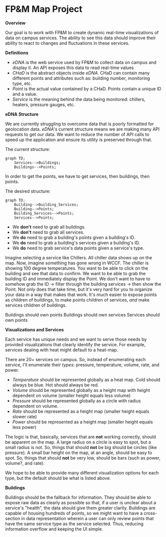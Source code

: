 
# FP&M Map Project
**Overview**

Our goal is to work with FP&M to create dynamic real-time visualizations of data on campus services. The ability to see this data should improve their ability to react to changes and fluctuations in these services. 

**Definitions**
- *eDNA* is the web service used by FP&M to collect data on campus and display it. An API exposes this data to read real-time values
- *CHaD* is the abstract objects inside *eDNA*. CHaD can contain many different points and attributes such as: building number, monitoring type, etc.
- *Point* is the actual value contained by a CHaD. Points contain a unique ID and a value.
- *Service* is the meaning behind the data being monitored: chillers, heaters, pressure gauges, etc.

**eDNA Structure**

We are currently struggling to overcome data that is poorly formatted for geolocation data. *eDNA*'s current structure means we are making many API requests to get our data. We want to reduce the number of API calls to speed up the application and ensure its utility is preserved through that.

The current structure:
```mermaid
graph TD;
    Services-->Buildings;
    Buildings-->Points;
```
In order to get the points, we have to get services, then buildings, then points. 

The desired structure:
```mermaid
graph TD;
	Building-->Building_Services;
	Building-->Points;
	Building_Services-->Points;
	Services-->Points;
```

- We **don't** need to grab all buildings. 
- We **don't** need to grab all services.
- We **do** need to grab a building's points given a building's ID.
- We **do** need to grab a building's services given a building's ID.
- We **do** need to grab service's data points given a service's type.

Imagine selecting a service like Chillers. All chiller data shows up on the map. Now, imagine something has gone wrong in WCCF. The chiller is showing 100 degree temperatures. You want to be able to click on the building and see that data to confirm. We want to be able to grab the building ID and immediately display the Point. We don't want to have to somehow grab the ID -> filter through the building services -> then show the Point. Not only does that take time, but it's very hard for you to organize your data in a way that makes that work. It's much easier to expose points as children of buildings, to make points children of services, *and* make services children of buildings.

Buildings should own points
Buildings should own services
Services should own points

**Visualizations and Services**

Each service has unique needs and we want to serve those needs by provided visualizations that clearly identify the service. For example, services dealing with heat might default to a heat-map.

There are 20+ services on campus. So, instead of enumerating each service, I'll enumerate their *types*: pressure, temperature, volume, rate, and power.

- *Temperature* should be represented globally as a heat map. Cold should always be blue. Hot should always be red.
- *Volume* should be represented globally as a height map with height dependent on volume (smaller height equals less volume)
- *Pressure* should be represented globally as a circle with radius dependent on volume. 
- *Rate* should be represented as a height map (smaller height equals slower rate)
- *Power* should be represented as a height map (smaller height equals less power)

The logic is that, basically, services that are **not** working correctly, should be apparent on the map. A large radius on a circle is easy to spot, but a small radius is not. So, things that should **not** be big should be circles (like pressure). A small bar height on the map, at an angle, should be easy to spot. So, things that should **not** be very low, should be bars (such as power, volume?, and rate).

We hope to be able to provide many different visualization options for each type, but the default should be what is listed above. 

**Buildings**

Buildings should be the fallback for information. They should be able to expose raw data as clearly as possible so that, if a user is unclear about a service's "health", the data should give them greater clarity. Buildings are capable of housing hundreds of points, so we might want to have a cross-section in data representation wherein a user can only review points that have the same service type as the service selected. Thus, reducing information overflow and keeping the UI simple. 